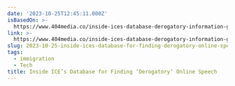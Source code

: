 ```yaml
---
date: '2023-10-25T12:45:11.000Z'
isBasedOn: >-
  https://www.404media.co/inside-ices-database-derogatory-information-giant-oak-gost/
link: >-
  https://www.404media.co/inside-ices-database-derogatory-information-giant-oak-gost/
slug: 2023-10-25-inside-ices-database-for-finding-derogatory-online-speech
tags:
  - immigration
  - Tech
title: Inside ICE’s Database for Finding ‘Derogatory’ Online Speech
---
```


